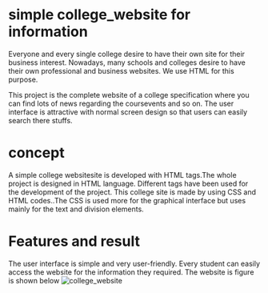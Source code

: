 # simple college_website for information
Everyone and every single college desire to have their own site for their business interest. Nowadays, many schools and colleges desire to have their own professional and business websites. We use HTML for this purpose.

This project is the complete website of a college specification where you can find lots of news regarding the coursevents and so on. The user interface is attractive with normal screen design so that users can easily search there stuffs.
# concept
A simple college websitesite is developed with HTML tags.The whole project is designed in HTML language. Different tags have been used for the development of the project.
This college site is made by using CSS and HTML codes..The CSS is used more for the graphical interface but uses mainly for the text and division elements.
# Features and result
The user interface is simple and very user-friendly.
Every student can easily access the website for the information they required.
The website is figure is shown below
![college_website](https://user-images.githubusercontent.com/102249618/166715428-6969499a-7ec4-465f-ab36-f952afd46146.png)


